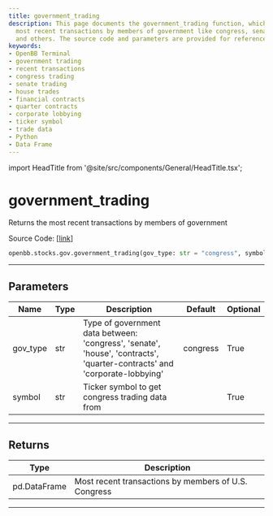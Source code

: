 ```yaml
---
title: government_trading
description: This page documents the government_trading function, which returns the
  most recent transactions by members of government like congress, senate, house,
  and others. The source code and parameters are provided for reference.
keywords:
- OpenBB Terminal
- government trading
- recent transactions
- congress trading
- senate trading
- house trades
- financial contracts
- quarter contracts
- corporate lobbying
- ticker symbol
- trade data
- Python
- Data Frame
---
```


import HeadTitle from '@site/src/components/General/HeadTitle.tsx';

<HeadTitle title="government_trading - Gov - Stocks - Reference | OpenBB SDK Docs" />

# government_trading

Returns the most recent transactions by members of government

Source Code: [[link](https://github.com/OpenBB-finance/OpenBBTerminal/tree/main/openbb_terminal/stocks/government/quiverquant_model.py#L25)]

```python
openbb.stocks.gov.government_trading(gov_type: str = "congress", symbol: str = "")
```

---

## Parameters

| Name | Type | Description | Default | Optional |
| ---- | ---- | ----------- | ------- | -------- |
| gov_type | str | Type of government data between:<br/>'congress', 'senate', 'house', 'contracts', 'quarter-contracts' and 'corporate-lobbying' | congress | True |
| symbol | str | Ticker symbol to get congress trading data from |  | True |


---

## Returns

| Type | Description |
| ---- | ----------- |
| pd.DataFrame | Most recent transactions by members of U.S. Congress |
---
